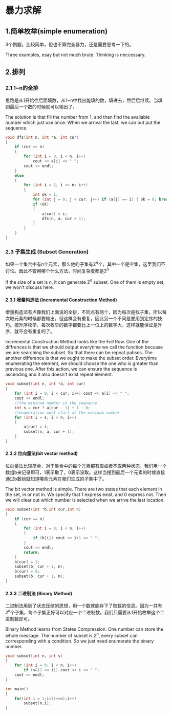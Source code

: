 # 暴力求解

## 1.简单枚举(simple enumeration)

3个例题，比较简单，但也不算完全暴力，还是需要思考一下的。

Three examples, esay but not much brute. Thinking is neccessary.

## 2.排列

### 2.1 1~n的全排

思路是从1开始往后面填数，从1~n中找出能填的数，填进去，然后后继续。当填到最后一个数的时候就可以输出了。

The solution is that fill the number from 1, and then find the available number which just use once. When we arrival the last, we can out put the sequence.

```c++
void dfs(int n, int *a, int cur)
{
    if (cur == n)
    {
        for (int i = 0; i < n; i++)
            cout << a[i] << " ";
        cout << endl;
    }
    else
    {
        for (int i = 1; i <= n; i++)
        {
            int ok = 1;
            for (int j = 0; j < cur; j++) if (a[j] == i) { ok = 0; break; }
            if (ok)
            {
                a[cur] = i;
                dfs(n, a, cur + 1);
            }
        }
    }
}
```


### 2.3 子集生成 (Subset Generation)

如果一个集合中有$n$个元素，那么他的子集有$2^n$个，其中一个是空集，这里我们不讨论。因此不管用哪个什么方法，时间复杂度都是$2^n$

If the size of a set is $n$, it can generate $2^n$ subset. One of them is empty set, we won't discuss here.

#### 2.3.1 增量构造法 (Incremental Construction Method)

增量构造法有点像我们上面说的全排，不同点有两个，因为每次是找子集，所以每次取元素的时候都要输出。但这样会有重复，因此另一个不同是要用到定序的技巧。按升序枚举，每次枚举的数字都要比上一位上的数字大，这样就能保证是升序，就不会有重复的了。

Incremental Construction Method looks like the Foll Row. One of the diffrences is that we should output everytime we call the function becuase we are searching the subset. So that there can be repeat pahses. The another differance is that we ought to make the subset order. Everytime enumerating the element, we should choose the one who is greater than previous one. After this action, we can ensure the sequence is ascending,and it also doesn't exist repeat element.



```c++
void subset(int n, int *a, int cur)
{
    for (int i = 0; i < cur; i++) cout << a[i] << " ";
    cout << endl;
    //the mininum number in the sequance
    int s = cur ? a[cur - 1] + 1 : 0;
    //enumeration must start at the mininum number
    for (int i = s; i < n; i++)
    {
        a[cur] = i;
        subset(n, a, cur + 1);
    }
}
```

#### 2.3.2 位向量法(bit vector method)

位向量法比较简单，对于集合中的每个元素都有取或者不取两种状态，我们用一个数组b来记录即可，1表示取了，0表示没取。这样当搜到最后一个元素的时候直接通过b数组就知道哪些元素在我们生成的子集中了。

The bit vector method is simple. There are two states that each element in the set, in or not in. We specify that 1 express exist, and 0 express not. Then we will clear out which number is selected when we arrive the last location.

```cpp
void subset(int *b,int cur,int n)
{
    if (cur == n)
    {
        for (int i = 0; i < n; i++) 
        {
            if (b[i]) cout << i+1 << " "; 
        }
        cout << endl;
        return;
    }
    b[cur] = 1;
    subset(b, cur + 1, n);
    b[cur] = 0;
    subset(b, cur + 1, n);
}

```

#### 2.3.3 二进制法 (Binary Method)

二进制法用到了状态压缩的思想，用一个数就能存下了取数的信息。因为一共有$2^n$个子集，每个子集正好可以对应一个二进制数。我们只需要从1开始枚举这个二进制数即可。

Binary Method learns from States Compression. One number can store the whole message. The number of subset is $2^n$, every subset can corresponding with a condition. So we just need enumerate the binary number.
```c++
void subset(int n, int s)
{
    for (int i = 0; i < n; i++)
        if (s&(1 << i)) cout << i << " ";
    cout << endl;
}

int main()
{
    for(int i = 1;i<(1<<n);i++)
        subset(n,i);
}
```